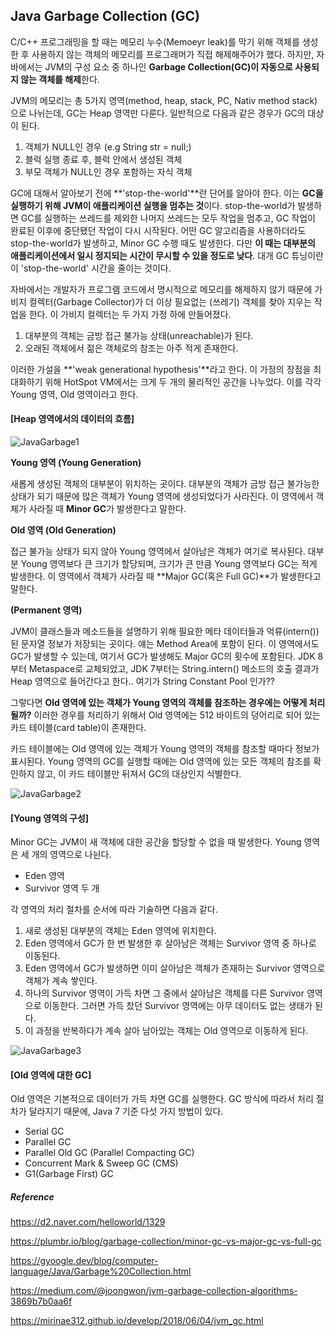 ## Java Garbage Collection (GC)



C/C++ 프로그래밍을 할 때는 메모리 누수(Memoeyr leak)를 막기 위해 객체를 생성한 후 사용하지 않는 객체의 메모리를 프로그래머가 직접 해제해주어갸 했다. 하지만, 자바에서는 JVM의 구성 요소 중 하나인 **Garbage Collection(GC)이 자동으로 사용되지 않는 객체를 해제**한다.

JVM의 메모리는 총 5가지 영역(method, heap, stack, PC, Nativ method stack)으로 나뉘는데, GC는 Heap 영역만 다룬다. 일반적으로 다음과 같은 경우가 GC의 대상이 된다.

1. 객체가 NULL인 경우 (e.g String str = null;)
2. 블럭 실행 종료 후, 블럭 안에서 생성된 객체
3. 부모 객체가 NULL인 경우 포함하는 자식 객체



GC에 대해서 알아보기 전에 **'stop-the-world'**란 단어를 알아야 한다. 이는 **GC을 실행하기 위해 JVM이 애플리케이션 실행을 멈추는 것**이다. stop-the-world가 발생하면 GC를 실행하는 쓰레드를 제외한 나머지 쓰레드는 모두 작업을 멈추고, GC 작업이 완료된 이후에 중단됐던 작업이 다시 시작된다. 어떤 GC 알고리즘을 사용하더라도 stop-the-world가 발생하고, Minor GC 수행 때도 발생한다. 다만 **이 때는 대부분의 애플리케이션에서 일시 정지되는 시간이 무시할 수 있을 정도로 낮다**. 대개 GC 튜닝이란 이 'stop-the-world' 시간을 줄이는 것이다.



자바에서는 개발자가 프로그램 코드에서 명시적으로 메모리를 해제하지 않기 때문에 가비지 컬렉터(Garbage Collector)가 더 이상 필요없는 (쓰레기) 객체를 찾아 지우는 작업을 한다. 이 가비지 컬렉터는 두 가지 가정 하에 만들어졌다.

1. 대부분의 객체는 금방 접근 불가능 상태(unreachable)가 된다.
2. 오래된 객체에서 젊은 객체로의 참조는 아주 적게 존재한다.

이러한 가설을 **'weak generational hypothesis'**라고 한다. 이 가정의 장점을 최대화하기 위해 HotSpot VM에서는 크게 두 개의 물리적인 공간을 나누었다. 이를 각각 Young 영역, Old 영역이라고 한다.



#### [Heap 영역에서의 데이터의 흐름]



![JavaGarbage1](https://d2.naver.com/content/images/2015/06/helloworld-1329-1.png)



**Young 영역 (Young Generation)**

새롭게 생성된 객체의 대부분이 위치하는 곳이다. 대부분의 객체가 금방 접근 불가능한 상태가 되기 때문에 많은 객체가 Young 영역에 생성되었다가 사라진다. 이 영역에서 객체가 사라질 때 **Minor GC**가 발생한다고 말한다.



**Old 영역 (Old Generation)**

접근 불가능 상태가 되지 않아 Young 영역에서 살아남은 객체가 여기로 복사된다. 대부분 Young 영역보다 큰 크기가 할당되며, 크기가 큰 만큼 Young 영역보다 GC는 적게 발생한다. 이 영역에서 객체가 사라질 때 **Major GC(혹은 Full GC)**가 발생한다고 말한다.

 

**(Permanent 영역)**

JVM이 클래스들과 메소드들을 설명하기 위해 필요한 메타 데이터들과 억류(intern())된 문자열 정보가 저장되는 곳이다. 얘는 Method Area에 포함이 된다. 이 영역에서도 GC가 발생할 수 있는데, 여기서 GC가 발생해도 Major GC의 횟수에 포함된다. JDK 8부터 Metaspace로 교체되었고,  JDK 7부터는 String.intern() 메소드의 호출 결과가 Heap 영역으로 들어간다고 한다.. 여기가 String Constant Pool 인가??



그렇다면 **Old 영역에 있는 객체가 Young 영역의 객체를 참조하는 경우에는 어떻게 처리될까?** 이러한 경우를 처리하기 위해서 Old 영역에는 512 바이트의 덩어리로 되어 있는 카드 테이블(card table)이 존재한다.

카드 테이블에는 Old 영역에 있는 객체가 Young 영역의 객체를 참조할 때마다 정보가 표시된다. Young 영역의 GC를 실행할 때에는 Old 영역에 있는 모든 객체의 참조를 확인하지 않고, 이 카드 테이블만 뒤져서 GC의 대상인지 식별한다.

![JavaGarbage2](https://d2.naver.com/content/images/2015/06/helloworld-1329-2.png)



#### [Young 영역의 구성]

Minor GC는 JVM이 새 객체에 대한 공간을 할당할 수 없을 때 발생한다. Young 영역은 세 개의 영역으로 나뉜다.

- Eden 영역
- Survivor 영역 두 개



각 영역의 처리 절차를 순서에 따라 기술하면 다음과 같다.

1. 새로 생성된 대부분의 객체는 Eden 영역에 위치한다.
2. Eden 영역에서 GC가 한 번 발생한 후 살아남은 객체는 Survivor 영역 중 하나로 이동된다.
3. Eden 영역에서 GC가 발생하면 이미 살아남은 객체가 존재하는  Survivor 영역으로 객체가 계속 쌓인다.
4. 하나의 Survivor 영역이 가득 차면 그 중에서 살아남은 객체를 다른 Survivor 영역으로 이동한다. 그러면 가득 찼던 Survivor 영역에는 아무 데이터도 없는 생태가 된다.
5. 이 과정을 반복하다가 계속 살아 남아있는 객체는 Old 영역으로 이동하게 된다.

![JavaGarbage3](https://d2.naver.com/content/images/2015/06/helloworld-1329-3.png)



#### [Old 영역에 대한 GC]

Old 영역은 기본적으로 데이터가 가득 차면 GC를 실행한다. GC 방식에 따라서 처리 절차가 달라지기 때문에, Java 7 기준 다섯 가지 방법이 있다.

- Serial GC
- Parallel GC
- Parallel Old GC (Parallel Compacting GC)
- Concurrent Mark & Sweep GC (CMS)
- G1(Garbage First) GC















##### Reference

https://d2.naver.com/helloworld/1329

https://plumbr.io/blog/garbage-collection/minor-gc-vs-major-gc-vs-full-gc

https://gyoogle.dev/blog/computer-language/Java/Garbage%20Collection.html

https://medium.com/@joongwon/jvm-garbage-collection-algorithms-3869b7b0aa6f

https://mirinae312.github.io/develop/2018/06/04/jvm_gc.html